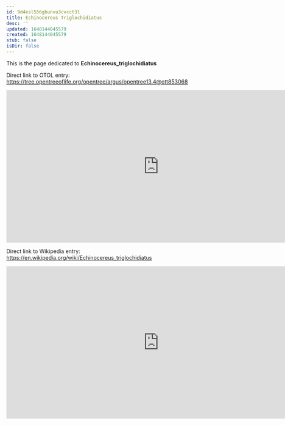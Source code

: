 ```yaml
---
id: 9d4esl556gbunvu3cvcct3l
title: Echinocereus Triglochidiatus
desc: ''
updated: 1648144045579
created: 1648144045579
stub: false
isDir: false
---
```

This is the page dedicated to **Echinocereus_triglochidiatus**


Direct link to OTOL entry: https://tree.opentreeoflife.org/opentree/argus/opentree13.4@ott853068



<html>
    <body>
    <iframe src="https://tree.opentreeoflife.org/opentree/argus/opentree13.4@ott853068"
    width="800" height="400" frameborder="0" allowfullscreen> </iframe>
    </body>
</html>
    


Direct link to Wikipedia entry: https://en.wikipedia.org/wiki/Echinocereus_triglochidiatus



<html>
    <body>
    <iframe src="https://en.wikipedia.org/wiki/Echinocereus_triglochidiatus"
    width="800" height="400" frameborder="0" allowfullscreen> </iframe>
    </body>
</html>
    
